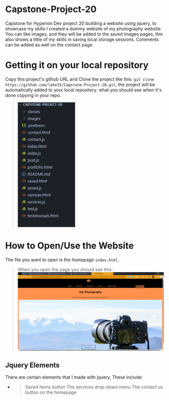# Capstone-Project-20
Capstone for Hyperion Dev project 20 building a website using jquery, to showcase my skills I created a dummy website of my photography website. You can like images, and they will be added to the saved images pages, this also shows a little of my skills in saving local storage sessions. Comments can be added as well on the contact page.

# Getting it on your local repository
Copy this project's github URL and Clone the project like this:
`git clone https://github.com/leke15/Capstone-Project-20.git`, the project will be automatically added to your local repository.
what you should see when it's done copying in your repo.
>![Screenshot of repo folders](/images/Screenshot.png).

# How to Open/Use the Website
The file you want to open is the homepage
`index.html.`
> When you open the page you should see this:
> ![Screenshot of Capstone 20](images/Publish_Website.png)
## Jquery Elements
There are certain elements that I made with jquery, These include:
- > Saved Items button
  > The services drop-down menu
  > The contact us button on the homepage
